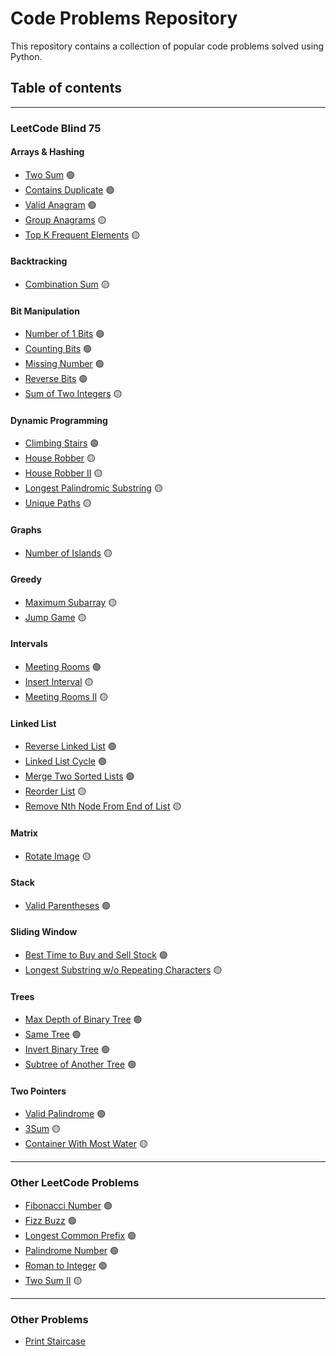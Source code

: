 # Code Problems Repository

This repository contains a collection of popular code problems solved using Python.

## Table of contents
---
### LeetCode Blind 75
#### Arrays & Hashing
* [Two Sum](problems/Blind75/Arrays&Hashing/TwoSum/) 🟢
* [Contains Duplicate](problems/Blind75/Arrays&Hashing/ContainsDuplicate/) 🟢
* [Valid Anagram](problems/Blind75/Arrays&Hashing/ValidAnagram/) 🟢
* [Group Anagrams](problems/Blind75/Arrays&Hashing/GroupAnagrams/) 🟡
* [Top K Frequent Elements](problems/Blind75/Arrays&Hashing/TopKFrequentElements/) 🟡
#### Backtracking
* [Combination Sum](problems/Blind75/Backtracking/CombinationSum/) 🟡
#### Bit Manipulation
* [Number of 1 Bits](problems/Blind75/BitManipulation/NumberOf1Bits/) 🟢
* [Counting Bits](problems/Blind75/BitManipulation/CountingBits/) 🟢
* [Missing Number](problems/Blind75/BitManipulation/MissingNumber/) 🟢
* [Reverse Bits](problems/Blind75/BitManipulation/ReverseBits/) 🟢
* [Sum of Two Integers](problems/Blind75/BitManipulation/SumOfTwoIntegers/) 🟡
#### Dynamic Programming
* [Climbing Stairs](problems/Blind75/DynamicProgramming/ClimbingStairs/) 🟢
* [House Robber](problems/Blind75/DynamicProgramming/HouseRobber/) 🟡
* [House Robber II](problems/Blind75/DynamicProgramming/HouseRobber2/) 🟡
* [Longest Palindromic Substring](problems/Blind75/DynamicProgramming/LongestPalindromicSubstring/) 🟡
* [Unique Paths](problems/Blind75/DynamicProgramming/UniquePaths/) 🟡
#### Graphs
* [Number of Islands](problems/Blind75/Graphs/NumberOfIslands/) 🟡
#### Greedy
* [Maximum Subarray](problems/Blind75/Greedy/MaximumSubarray/) 🟡
* [Jump Game](problems/Blind75/Greedy/JumpGame/) 🟡
#### Intervals
* [Meeting Rooms](problems/Blind75/Intervals/MeetingRooms/) 🟢
* [Insert Interval](problems/Blind75/Intervals/InsertInterval/) 🟡
* [Meeting Rooms II](problems/Blind75/Intervals/MeetingRooms2/) 🟡
#### Linked List
* [Reverse Linked List](problems/Blind75/LinkedList/ReverseLinkedList/) 🟢
* [Linked List Cycle](problems/Blind75/LinkedList/LinkedListCycle/) 🟢
* [Merge Two Sorted Lists](problems/Blind75/LinkedList/MergeTwoSortedLists/) 🟢
* [Reorder List](problems/Blind75/LinkedList/ReorderList/) 🟡
* [Remove Nth Node From End of List](problems/Blind75/LinkedList/RemoveNthNodeFromEndOfList/) 🟡
#### Matrix
* [Rotate Image](problems/Blind75/Matrix/RotateImage/) 🟡
#### Stack
* [Valid Parentheses](problems/Blind75/Stack/ValidParentheses/) 🟢
#### Sliding Window
* [Best Time to Buy and Sell Stock](problems/Blind75/SlidingWindow/BuyAndSellStock/) 🟢
* [Longest Substring w/o Repeating Characters](problems/Blind75/SlidingWindow/LongestSubstringWORepeatingChar/) 🟡
#### Trees
* [Max Depth of Binary Tree](problems/Blind75/Trees/MaximumDepthOfBTree/) 🟢
* [Same Tree](problems/Blind75/Trees/SameTree/) 🟢
* [Invert Binary Tree](problems/Blind75/Trees/InvertBinaryTree/) 🟢
* [Subtree of Another Tree](problems/Blind75/Trees/SubtreeOfAnotherTree/) 🟢
#### Two Pointers
* [Valid Palindrome](problems/Blind75/TwoPointers/ValidPalindrome/) 🟢
* [3Sum](problems/Blind75/TwoPointers/3Sum/) 🟡
* [Container With Most Water](problems/Blind75/TwoPointers/ContainerWithMostWater/) 🟡
---
### Other LeetCode Problems
* [Fibonacci Number](problems/OtherLeetCode/FibonacciNumber/) 🟢
* [Fizz Buzz](problems/OtherLeetCode/FizzBuzz/) 🟢
* [Longest Common Prefix](problems/OtherLeetCode/LongestCommonPrefix/) 🟢
* [Palindrome Number](problems/OtherLeetCode/PalindromeNumber/) 🟢
* [Roman to Integer](problems/OtherLeetCode/RomanToInteger/) 🟢
* [Two Sum II](problems/OtherLeetCode/TwoSum2/) 🟡
---
### Other Problems
* [Print Staircase](problems/Other/PrintStaircase/)

